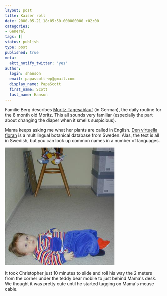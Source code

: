 ```yaml
---
layout: post
title: Kaiser roll
date: 2000-05-21 18:05:50.000000000 +02:00
categories:
- General
tags: []
status: publish
type: post
published: true
meta:
  aktt_notify_twitter: 'yes'
author:
  login: shanson
  email: papascott-wp@gmail.com
  display_name: PapaScott
  first_name: Scott
  last_name: Hanson
---
```

<p>Familie Berg describes <a href="http://familieberg.editthispage.com/stories/storyReader$213">Moritz Tagesablauf</a> (in German), the daily routine for the 8 month old Moritz. This all sounds very familiar (especially the part about changing the diaper when it smells suspicious).</p>
<p>Mama keeps asking me what her plants are called in English. <a href="http://linnaeus.nrm.se/flora/">Den virtuella floran</a> is a multilingual botanical database from Sweden. Alas, the text is all in Swedish, but you can look up common names in a number of languages.</p>
<p><img src="/wordpress/wp-content/uploads/2000/05/crh0521.jpg" height="376" width="350" border="0" alt="crh0521.jpg: " /></p>
<p>It took Christopher just 10 minutes to slide and roll his way the 2 meters from the corner under the teddy bear mobile to just behind Mama's desk. We thought it was pretty cute until he started tugging on Mama's mouse cable.</p>
